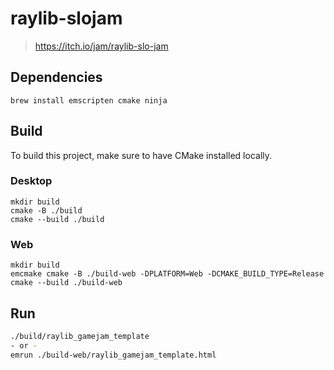 # raylib-slojam
> https://itch.io/jam/raylib-slo-jam

## Dependencies

```
brew install emscripten cmake ninja
```

## Build

To build this project, make sure to have CMake installed locally.

### Desktop

```
mkdir build
cmake -B ./build
cmake --build ./build
```

### Web

```
mkdir build
emcmake cmake -B ./build-web -DPLATFORM=Web -DCMAKE_BUILD_TYPE=Release
cmake --build ./build-web
```

## Run

```sh
./build/raylib_gamejam_template
- or -
emrun ./build-web/raylib_gamejam_template.html
```
